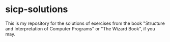 # sicp-solutions
This is my repository for the solutions of exercises from the book "Structure and Interpretation of Computer Programs" or "The Wizard Book", if you may.
